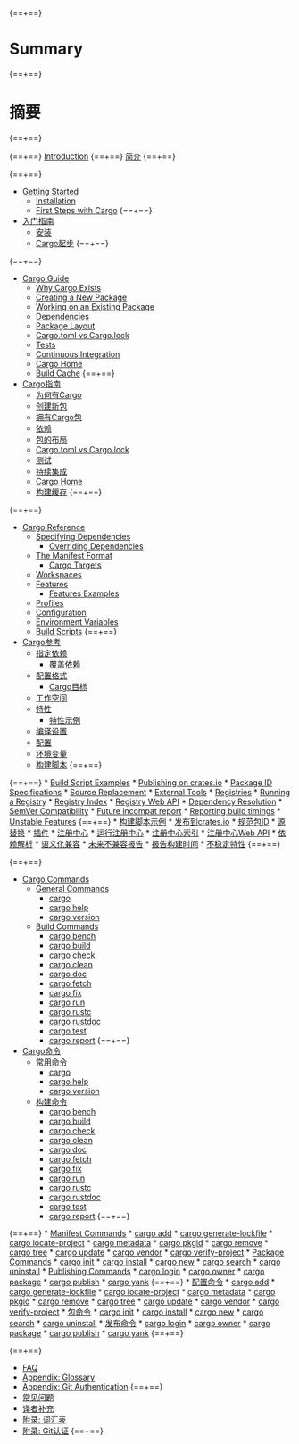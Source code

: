 {==+==}
# Summary
{==+==}
# 摘要
{==+==}


{==+==}
[Introduction](index.md)
{==+==}
[简介](index.md)
{==+==}


{==+==}
* [Getting Started](getting-started/index.md)
    * [Installation](getting-started/installation.md)
    * [First Steps with Cargo](getting-started/first-steps.md)
{==+==}
* [入门指南](getting-started/index.md)
    * [安装](getting-started/installation.md)
    * [Cargo起步](getting-started/first-steps.md)
{==+==}


{==+==}
* [Cargo Guide](guide/index.md)
    * [Why Cargo Exists](guide/why-cargo-exists.md)
    * [Creating a New Package](guide/creating-a-new-project.md)
    * [Working on an Existing Package](guide/working-on-an-existing-project.md)
    * [Dependencies](guide/dependencies.md)
    * [Package Layout](guide/project-layout.md)
    * [Cargo.toml vs Cargo.lock](guide/cargo-toml-vs-cargo-lock.md)
    * [Tests](guide/tests.md)
    * [Continuous Integration](guide/continuous-integration.md)
    * [Cargo Home](guide/cargo-home.md)
    * [Build Cache](guide/build-cache.md)
{==+==}
* [Cargo指南](guide/index.md)
    * [为何有Cargo](guide/why-cargo-exists.md)
    * [创建新包](guide/creating-a-new-project.md)
    * [拥有Cargo包](guide/working-on-an-existing-project.md)
    * [依赖](guide/dependencies.md)
    * [包的布局](guide/project-layout.md)
    * [Cargo.toml vs Cargo.lock](guide/cargo-toml-vs-cargo-lock.md)
    * [测试](guide/tests.md)
    * [持续集成](guide/continuous-integration.md)
    * [Cargo Home](guide/cargo-home.md)
    * [构建缓存](guide/build-cache.md)
{==+==}


{==+==}
* [Cargo Reference](reference/index.md)
    * [Specifying Dependencies](reference/specifying-dependencies.md)
        * [Overriding Dependencies](reference/overriding-dependencies.md)
    * [The Manifest Format](reference/manifest.md)
        * [Cargo Targets](reference/cargo-targets.md)
    * [Workspaces](reference/workspaces.md)
    * [Features](reference/features.md)
        * [Features Examples](reference/features-examples.md)
    * [Profiles](reference/profiles.md)
    * [Configuration](reference/config.md)
    * [Environment Variables](reference/environment-variables.md)
    * [Build Scripts](reference/build-scripts.md)
{==+==}
* [Cargo参考](reference/index.md)
    * [指定依赖](reference/specifying-dependencies.md)
        * [覆盖依赖](reference/overriding-dependencies.md)
    * [配置格式](reference/manifest.md)
        * [Cargo目标](reference/cargo-targets.md)
    * [工作空间](reference/workspaces.md)
    * [特性](reference/features.md)
        * [特性示例](reference/features-examples.md)
    * [编译设置](reference/profiles.md)
    * [配置](reference/config.md)
    * [环境变量](reference/environment-variables.md)
    * [构建脚本](reference/build-scripts.md)
{==+==}


{==+==}
        * [Build Script Examples](reference/build-script-examples.md)
    * [Publishing on crates.io](reference/publishing.md)
    * [Package ID Specifications](reference/pkgid-spec.md)
    * [Source Replacement](reference/source-replacement.md)
    * [External Tools](reference/external-tools.md)
    * [Registries](reference/registries.md)
        * [Running a Registry](reference/running-a-registry.md)
            * [Registry Index](reference/registry-index.md)
            * [Registry Web API](reference/registry-web-api.md)
    * [Dependency Resolution](reference/resolver.md)
    * [SemVer Compatibility](reference/semver.md)
    * [Future incompat report](reference/future-incompat-report.md)
    * [Reporting build timings](reference/timings.md)
    * [Unstable Features](reference/unstable.md)
{==+==}
        * [构建脚本示例](reference/build-script-examples.md)
    * [发布到crates.io](reference/publishing.md)
    * [规范包ID](reference/pkgid-spec.md)
    * [源替换](reference/source-replacement.md)
    * [插件](reference/external-tools.md)
    * [注册中心](reference/registries.md)
        * [运行注册中心](reference/running-a-registry.md)
            * [注册中心索引](reference/registry-index.md)
            * [注册中心Web API](reference/registry-web-api.md)
    * [依赖解析](reference/resolver.md)
    * [语义化兼容](reference/semver.md)
    * [未来不兼容报告](reference/future-incompat-report.md)
    * [报告构建时间](reference/timings.md)
    * [不稳定特性](reference/unstable.md)
{==+==}


{==+==}
* [Cargo Commands](commands/index.md)
    * [General Commands](commands/general-commands.md)
        * [cargo](commands/cargo.md)
        * [cargo help](commands/cargo-help.md)
        * [cargo version](commands/cargo-version.md)
    * [Build Commands](commands/build-commands.md)
        * [cargo bench](commands/cargo-bench.md)
        * [cargo build](commands/cargo-build.md)
        * [cargo check](commands/cargo-check.md)
        * [cargo clean](commands/cargo-clean.md)
        * [cargo doc](commands/cargo-doc.md)
        * [cargo fetch](commands/cargo-fetch.md)
        * [cargo fix](commands/cargo-fix.md)
        * [cargo run](commands/cargo-run.md)
        * [cargo rustc](commands/cargo-rustc.md)
        * [cargo rustdoc](commands/cargo-rustdoc.md)
        * [cargo test](commands/cargo-test.md)
        * [cargo report](commands/cargo-report.md)
{==+==}
* [Cargo命令](commands/index.md)
    * [常用命令](commands/general-commands.md)
        * [cargo](commands/cargo.md)
        * [cargo help](commands/cargo-help.md)
        * [cargo version](commands/cargo-version.md)
    * [构建命令](commands/build-commands.md)
        * [cargo bench](commands/cargo-bench.md)
        * [cargo build](commands/cargo-build.md)
        * [cargo check](commands/cargo-check.md)
        * [cargo clean](commands/cargo-clean.md)
        * [cargo doc](commands/cargo-doc.md)
        * [cargo fetch](commands/cargo-fetch.md)
        * [cargo fix](commands/cargo-fix.md)
        * [cargo run](commands/cargo-run.md)
        * [cargo rustc](commands/cargo-rustc.md)
        * [cargo rustdoc](commands/cargo-rustdoc.md)
        * [cargo test](commands/cargo-test.md)
        * [cargo report](commands/cargo-report.md)
{==+==}


{==+==}
    * [Manifest Commands](commands/manifest-commands.md)
        * [cargo add](commands/cargo-add.md)
        * [cargo generate-lockfile](commands/cargo-generate-lockfile.md)
        * [cargo locate-project](commands/cargo-locate-project.md)
        * [cargo metadata](commands/cargo-metadata.md)
        * [cargo pkgid](commands/cargo-pkgid.md)
        * [cargo remove](commands/cargo-remove.md)
        * [cargo tree](commands/cargo-tree.md)
        * [cargo update](commands/cargo-update.md)
        * [cargo vendor](commands/cargo-vendor.md)
        * [cargo verify-project](commands/cargo-verify-project.md)
    * [Package Commands](commands/package-commands.md)
        * [cargo init](commands/cargo-init.md)
        * [cargo install](commands/cargo-install.md)
        * [cargo new](commands/cargo-new.md)
        * [cargo search](commands/cargo-search.md)
        * [cargo uninstall](commands/cargo-uninstall.md)
    * [Publishing Commands](commands/publishing-commands.md)
        * [cargo login](commands/cargo-login.md)
        * [cargo owner](commands/cargo-owner.md)
        * [cargo package](commands/cargo-package.md)
        * [cargo publish](commands/cargo-publish.md)
        * [cargo yank](commands/cargo-yank.md)
{==+==}
    * [配置命令](commands/manifest-commands.md)
        * [cargo add](commands/cargo-add.md)
        * [cargo generate-lockfile](commands/cargo-generate-lockfile.md)
        * [cargo locate-project](commands/cargo-locate-project.md)
        * [cargo metadata](commands/cargo-metadata.md)
        * [cargo pkgid](commands/cargo-pkgid.md)
        * [cargo remove](commands/cargo-remove.md)
        * [cargo tree](commands/cargo-tree.md)
        * [cargo update](commands/cargo-update.md)
        * [cargo vendor](commands/cargo-vendor.md)
        * [cargo verify-project](commands/cargo-verify-project.md)
    * [包命令](commands/package-commands.md)
        * [cargo init](commands/cargo-init.md)
        * [cargo install](commands/cargo-install.md)
        * [cargo new](commands/cargo-new.md)
        * [cargo search](commands/cargo-search.md)
        * [cargo uninstall](commands/cargo-uninstall.md)
    * [发布命令](commands/publishing-commands.md)
        * [cargo login](commands/cargo-login.md)
        * [cargo owner](commands/cargo-owner.md)
        * [cargo package](commands/cargo-package.md)
        * [cargo publish](commands/cargo-publish.md)
        * [cargo yank](commands/cargo-yank.md)
{==+==}


{==+==}
* [FAQ](faq.md)
* [Appendix: Glossary](appendix/glossary.md)
* [Appendix: Git Authentication](appendix/git-authentication.md)
{==+==}
* [常见问题](faq.md)
* [译者补充](supplement.md)
* [附录: 词汇表](appendix/glossary.md)
* [附录: Git认证](appendix/git-authentication.md)
{==+==}